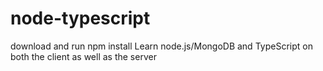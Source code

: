 # node-typescript
 download and run npm install
 Learn node.js/MongoDB and TypeScript on both the client as well as the server
